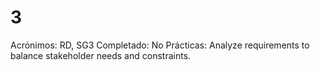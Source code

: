 # 3

Acrónimos: RD, SG3
Completado: No
Prácticas: Analyze requirements to balance stakeholder needs and constraints.